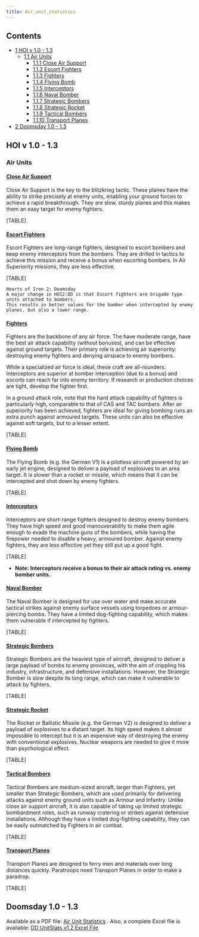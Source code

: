 ```yaml
---
title: Air_unit_statistics
---
```



## Contents

-   [ 1 HOI v 1.0 - 1.3 ](#HOI_v_1.0_-_1.3)
    -   [ 1.1 Air Units ](#Air_Units)
        -   [ 1.1.1 Close Air Support ](#Close_Air_Support)
        -   [ 1.1.2 Escort Fighters ](#Escort_Fighters)
        -   [ 1.1.3 Fighters ](#Fighters)
        -   [ 1.1.4 Flying Bomb ](#Flying_Bomb)
        -   [ 1.1.5 Interceptors ](#Interceptors)
        -   [ 1.1.6 Naval Bomber ](#Naval_Bomber)
        -   [ 1.1.7 Strategic Bombers ](#Strategic_Bombers)
        -   [ 1.1.8 Strategic Rocket ](#Strategic_Rocket)
        -   [ 1.1.9 Tactical Bombers ](#Tactical_Bombers)
        -   [ 1.1.10 Transport Planes ](#Transport_Planes)
-   [ 2 Doomsday 1.0 - 1.3 ](#Doomsday_1.0_-_1.3)

##  HOI v 1.0 - 1.3 

###  Air Units 

####  [Close Air Support](/wiki/Close_Air_Support "Close Air Support") 

Close Air Support is the key to the blitzkrieg tactic. These planes have
the ability to strike precisely at enemy units, enabling your ground
forces to achieve a rapid breakthrough. They are slow, sturdy planes and
this makes them an easy target for enemy fighters.

[TABLE]

####  [Escort Fighters](/wiki/Escort_Fighters "Escort Fighters") 

Escort Fighters are long-range fighters, designed to escort bombers and
keep enemy interceptors from the bombers. They are drilled in tactics to
achieve this mission and receive a bonus when escorting bombers. In Air
Superiority missions, they are less effective.

[TABLE]

    Hearts of Iron 2: Doomsday
    A major change in HOI2:DD is that Escort fighters are brigade type units attached to bombers.
    This results in better values for the bomber when intercepted by enemy planes, but also a lower range.

####  [Fighters](/wiki/Fighters "Fighters") 

Fighters are the backbone of any air force. The have moderate range,
have the best air attack capability (without bonuses), and can be
effective against ground targets. Their primary role is achieving air
superiority: destroying enemy fighters and denying airspace to enemy
bombers.

While a specialized air force is ideal, these craft are all-rounders.
Interceptors are superior at bomber interception (due to a bonus) and
escorts can reach far into enemy territory. If research or production
choices are tight, develop the fighter first.

In a ground attack role, note that the hard attack capability of
fighters is particularly high, comparable to that of CAS and TAC
bombers. After air superiority has been achieved, fighters are ideal for
giving bombing runs an extra punch against armoured targets. These units
can also be effective against soft targets, but to a lesser extent.

[TABLE]

####  [Flying Bomb](/wiki/Flying_Bomb "Flying Bomb") 

The Flying Bomb (e.g. the German V1) is a pilotless aircraft powered by
an early jet engine, designed to deliver a payload of explosives to an
area target. It is slower than a rocket or missile, which means that it
can be intercepted and shot down by enemy fighters.

[TABLE]

####  [Interceptors](/wiki/Interceptors "Interceptors") 

Interceptors are short-range fighters designed to destroy enemy bombers.
They have high speed and good manouverability to make them agile enough
to evade the machine guns of the bombers, while having the firepower
needed to disable a heavy, armoured bomber. Against enemy fighters, they
are less effective yet they still put up a good fight.

[TABLE]

-   **Note: Interceptors receive a bonus to their air attack rating vs.
    enemy bomber units.**

  

####  [Naval Bomber](/wiki/Naval_Bomber "Naval Bomber") 

The Naval Bomber is designed for use over water and make accurate
tactical strikes against enemy surface vessels using torpedoes or
armour-piercing bombs. They have a limited dog-fighting capability,
which makes them vulnerable if intercepted by fighters.

[TABLE]

####  [Strategic Bombers](/wiki/Strategic_Bombers "Strategic Bombers") 

Strategic Bombers are the heaviest type of aircraft, designed to deliver
a large payload of bombs to enemy provinces, with the aim of crippling
his industry, infrastructure, and defensive installations. However, the
Strategic Bomber is slow despite its long range, which can make it
vulnerable to attack by fighters.

[TABLE]

####  [Strategic Rocket](/wiki/Strategic_Rocket "Strategic Rocket") 

The Rocket or Ballistic Missile (e.g. the German V2) is designed to
deliver a payload of explosives to a distant target. Its high speed
makes it almost impossible to intercept but it is an expensive way of
destroying the enemy with conventional explosives. Nuclear weapons are
needed to give it more than psychological effect.

[TABLE]

####  [Tactical Bombers](/wiki/Tactical_Bombers "Tactical Bombers") 

Tactical Bombers are medium-sized aircraft, larger than Fighters, yet
smaller than Strategic Bombers, which are used primarily for delivering
attacks against enemy ground units such as Armour and Infantry. Unlike
close air support aircraft, it is also capable of taking up limited
strategic bombardment roles, such as runway cratering or strikes against
defensive installations. Although they have a limited dog-fighting
capability, they can be easily outmatched by Fighters in air combat.

[TABLE]

####  [Transport Planes](/wiki/Transport_Planes "Transport Planes") 

Transport Planes are designed to ferry men and materials over long
distances quickly. Paratroops need Transport Planes in order to make a
paradrop.

[TABLE]

##  Doomsday 1.0 - 1.3 

Available as a PDF file: [Air Unit
Statistics](/wiki/index.php?title=Special:Upload&wpDestFile=UnitStats_DD12_Air.pdf "UnitStats DD12 Air.pdf")
. Also, a complete Excel file is available: [DD UnitStats v1.2 Excel
File](http://joe-s.home.insightbb.com/hoi2dd.htm)

